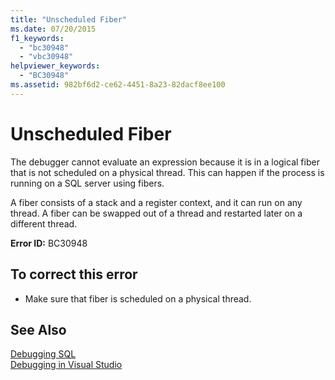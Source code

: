 ```yaml
---
title: "Unscheduled Fiber"
ms.date: 07/20/2015
f1_keywords: 
  - "bc30948"
  - "vbc30948"
helpviewer_keywords: 
  - "BC30948"
ms.assetid: 982bf6d2-ce62-4451-8a23-82dacf8ee100
---
```

# Unscheduled Fiber
The debugger cannot evaluate an expression because it is in a logical fiber that is not scheduled on a physical thread. This can happen if the process is running on a SQL server using fibers.  
  
 A fiber consists of a stack and a register context, and it can run on any thread. A fiber can be swapped out of a thread and restarted later on a different thread.  
  
 **Error ID:** BC30948  
  
## To correct this error  
  
-   Make sure that fiber is scheduled on a physical thread.  
  
## See Also  
 [Debugging SQL](http://msdn.microsoft.com/library/f27c17e6-1d90-49f2-9fc0-d02e6a27f109)  
 [Debugging in Visual Studio](/visualstudio/debugger/debugging-in-visual-studio)
